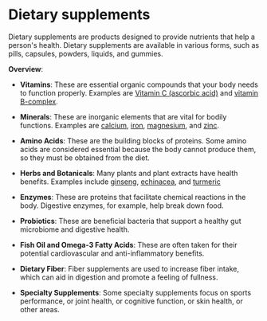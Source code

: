 # Dietary supplements

Dietary supplements are products designed to provide nutrients that help a person's health. Dietary supplements are available in various forms, such as pills, capsules, powders, liquids, and gummies.

**Overview**:

* **Vitamins**: These are essential organic compounds that your body needs to function properly. Examples are [Vitamin C (ascorbic acid)](../vitamin-c-ascorbic-acid/) and [vitamin B-complex](../vitamin-b-complex/).

* **Minerals**: These are inorganic elements that are vital for bodily functions. Examples are [calcium](../calcium/), [iron](../iron/), [magnesium](../magnesium/), and [zinc](../zinc/).

* **Amino Acids**: These are the building blocks of proteins. Some amino acids are considered essential because the body cannot produce them, so they must be obtained from the diet.

* **Herbs and Botanicals**: Many plants and plant extracts have health benefits. Examples include [ginseng](../ginsing/), [echinacea](../echinacea/), and [turmeric](../turmeric/)

* **Enzymes**: These are proteins that facilitate chemical reactions in the body. Digestive enzymes, for example, help break down food.

* **Probiotics**: These are beneficial bacteria that support a healthy gut microbiome and digestive health.

* **Fish Oil and Omega-3 Fatty Acids**: These are often taken for their potential cardiovascular and anti-inflammatory benefits.

* **Dietary Fiber**: Fiber supplements are used to increase fiber intake, which can aid in digestion and promote a feeling of fullness.

* **Specialty Supplements**: Some specialty supplements focus on sports performance, or joint health, or cognitive function, or skin health, or other areas.
